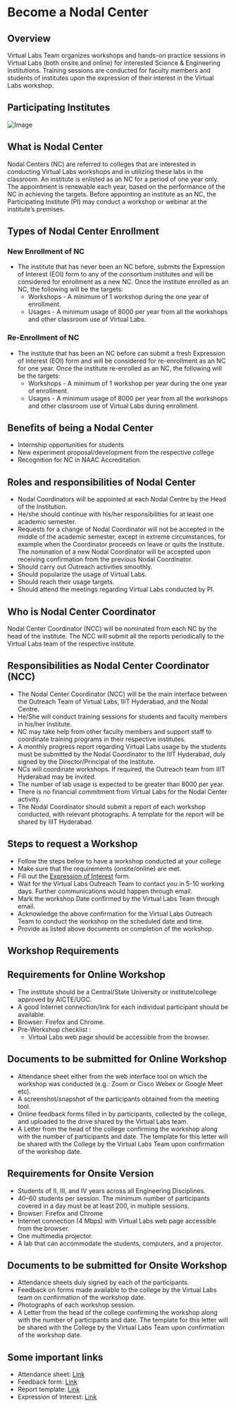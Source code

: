 # Become a Nodal Center

## Overview

Virtual Labs Team organizes workshops and hands-on practice sessions in Virtual Labs (both onsite and online) for interested Science & Engineering Institutions. Training sessions are conducted for faculty members and students of institutes upon the expression of their interest in the Virtual Labs workshop.

## Participating Institutes

![Image](https://github.com/virtual-labs/outreach-web-pages-iiith/blob/main/nodal-centre-process/participating-institutes.png)
 
## What is Nodal Center

Nodal Centers (NC) are referred to colleges that are interested in conducting Virtual Labs workshops and in utilizing these labs in the classroom. An institute is enlisted as an NC for a period of one year only. The appointment is renewable each year, based on the performance of the NC in achieving the  targets. Before appointing an institute as an NC, the  Participating Institute (PI) may conduct a workshop or webinar at the institute’s premises. 

## Types of Nodal Center Enrollment

### New Enrollment of NC
-  The institute that has never been an NC before, submits the Expression of Interest (EOI) form to any of the consortium institutes and will be considered for enrollment as a new NC. Once the institute enrolled as an NC, the following will be the targets:
   -   Workshops - A minimum of 1 workshop during the one year of enrollment.
   -   Usages - A minimum usage of 8000 per year from all the workshops and other classroom use of Virtual Labs.

### Re-Enrollment of NC
-  The institute that has been an NC before can submit a fresh Expression  of Interest (EOI) form and will be considered for re-enrollment as an NC for one year.  Once the institute re-enrolled as an NC, the following will be the targets:
   -  Workshops - A minimum of 1 workshop per year during the one year of enrollment.
   -  Usages - A minimum usage of 8000 per year from all the workshops and other classroom use of Virtual Labs during enrollment. 

## Benefits of being a Nodal Center
  -   Internship opportunities for students
  -   New experiment proposal/development from the respective college
  -   Recognition for NC in NAAC Accreditation.

## Roles and responsibilities of Nodal Center
  - Nodal Coordinators will be appointed at each Nodal Centre by the Head of the Institution.
  - He/she should continue with his/her responsibilities for at least one academic semester.
  - Requests for a change of Nodal Coordinator will not be accepted in the middle of the academic semester, except in extreme circumstances, for example when the Coordinator proceeds on leave or quits the Institute. The nomination of a new Nodal Coordinator will be accepted upon receiving confirmation from the previous Nodal Coordinator.
  - Should carry out Outreach activities smoothly.
  - Should popularize the usage of Virtual Labs.
  - Should reach their usage targets.
  - Should attend the meetings regarding Virtual Labs conducted by PI.


## Who is Nodal Center Coordinator

Nodal Center Coordinator (NCC) will be nominated from each NC by the head of the institute. The NCC will submit all the reports periodically to the Virtual Labs team of the respective institute. 

## Responsibilities as Nodal Center Coordinator (NCC)
- The Nodal Center Coordinator (NCC) will be the main interface between the Outreach Team of Virtual Labs, IIIT Hyderabad, and the Nodal Centre.
- He/She will conduct training sessions for students and faculty members in his/her Institute.
- NC may take help from other faculty members and support staff to coordinate training programs in their respective institutes.
- A monthly progress report regarding Virtual Labs usage by the students must be submitted by the Nodal Coordinator to the IIIT Hyderabad, duly signed by the Director/Principal of the Institute.
- NCs will coordinate workshops. If required, the Outreach team from IIIT Hyderabad may be invited.
- The number of lab usage is expected to be greater than 8000 per year.
- There is no financial commitment from Virtual Labs for the Nodal Center activity.
- The Nodal Coordinator should submit a report of each workshop conducted, with relevant photographs. A template for the report will be shared by IIIT Hyderabad.

## Steps to request a Workshop
- Follow the steps below to have a workshop conducted at your college
- Make sure that the requirements (onsite/online) are met.
- Fill out the [Expression of Interest](http://38.100.110.143/EOI-2023.pdf) form.
- Wait for the Virtual Labs Outreach Team to contact you in 5-10 working days. Further communications would happen through email.
- Mark the workshop Date confirmed by the Virtual Labs Team through email.
- Acknowledge the above confirmation for the Virtual Labs Outreach Team to conduct the workshop on the scheduled date and time.
- Provide as listed above documents on completion of the workshop.

## Workshop Requirements

## Requirements for Online Workshop
-  The institute should be a Central/State University or institute/college approved by AICTE/UGC.
-  A good Internet connection/link for each individual participant should be available.
-  Browser: Firefox and Chrome.
-  Pre-Workshop checklist :
   - Virtual Labs web page should be accessible from the browser.

## Documents to be submitted for Online Workshop
-  Attendance sheet either from the web interface tool on which the workshop was conducted (e.g.: Zoom or Cisco Webex or Google Meet etc).
-  A screenshot/snapshot of the participants obtained from the meeting tool.
-  Online feedback forms filled in by participants, collected by the college, and uploaded to the drive shared by the Virtual Labs team.
-  A Letter from the head of the college confirming the workshop along with the number of participants and date. The template for this letter will be shared with the College by the Virtual Labs Team upon confirmation of the workshop date.

## Requirements for Onsite Version
-  Students of II, III, and IV years across all Engineering Disciplines.
-  40–60 students per session. The minimum number of participants covered in a day must be at least 200, in multiple sessions.
-  Browser: Firefox and Chrome
-  Internet connection (4 Mbps) with Virtual Labs web page accessible from the browser.
-  One multimedia projector.
-  A lab that can accommodate the students, computers, and a projector.

## Documents to be submitted for Onsite Workshop
-  Attendance sheets duly signed by each of the participants.
-  Feedback on forms made available to the college by the Virtual Labs team on confirmation of the workshop date.
-  Photographs of each workshop session.
-  A Letter from the head of the college confirming the workshop along with the number of participants and date. The template for this letter will be shared with the College by the Virtual Labs Team upon confirmation of the workshop date.

## Some important links
-  Attendance sheet: [Link](https://drive.google.com/file/d/1rIaKjPTh6I4wY_6223b3JgQq476sDeSU/view?usp=drive_link)
-  Feedback form: [Link](https://docs.google.com/document/d/1jJl33IG2edS0JHFtsxqwcn9Q-gf3i-dI/edit?usp=drive_link&ouid=106961684070023821907&rtpof=true&sd=true)
-  Report template: [Link](https://docs.google.com/document/d/1In2LNqduLoLLFOHTzKrbibLuXm7kcIVm/edit?usp=drive_link&ouid=106961684070023821907&rtpof=true&sd=true)
-  Expression of Interest: [Link](http://38.100.110.143/EOI-2023.pdf)
